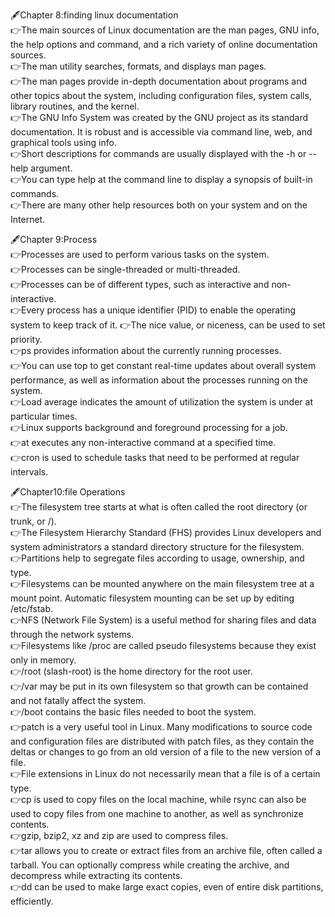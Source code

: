 🖋️Chapter 8:finding linux documentation   
👉The main sources of Linux documentation are the man pages, GNU info, the help options and command, and a rich variety of online documentation sources.     
👉The man utility searches, formats, and displays man pages.    
👉The man pages provide in-depth documentation about programs and other topics about the system, including configuration files, system calls, library routines, and the kernel.    
👉The GNU Info System was created by the GNU project as its standard documentation. It is robust and is accessible via command line, web, and graphical tools using info.     
👉Short descriptions for commands are usually displayed with the -h or --help argument.   
👉You can type help at the command line to display a synopsis of built-in commands.   
👉There are many other help resources both on your system and on the Internet.     

🖋️Chapter 9:Process   
👉Processes are used to perform various tasks on the system.   
👉Processes can be single-threaded or multi-threaded.    
👉Processes can be of different types, such as interactive and non-interactive.    
👉Every process has a unique identifier (PID) to enable the operating system to keep track of it.
👉The nice value, or niceness, can be used to set priority.    
👉ps provides information about the currently running processes.   
👉You can use top to get constant real-time updates about overall system performance, as well as information about the processes running on the system.    
👉Load average indicates the amount of utilization the system is under at particular times.    
👉Linux supports background and foreground processing for a job.  
👉at executes any non-interactive command at a specified time.    
👉cron is used to schedule tasks that need to be performed at regular intervals.     

🖋️Chapter10:file Operations    
👉The filesystem tree starts at what is often called the root directory (or trunk, or /).    
👉The  Filesystem Hierarchy Standard (FHS) provides Linux developers and system administrators a standard directory structure for the filesystem.    
👉Partitions help to segregate files according to usage, ownership, and type.    
👉Filesystems can be mounted anywhere on the main filesystem tree at a mount point. Automatic filesystem mounting can be set up by editing /etc/fstab.    
👉NFS (Network File System) is a useful method for sharing files and data through the network systems.     
👉Filesystems like /proc are called pseudo filesystems because they exist only in memory.     
👉/root (slash-root) is the home directory for the root user.        
👉/var may be put in its own filesystem so that growth can be contained and not fatally affect the system.    
👉/boot contains the basic files needed to boot the system.   
👉patch is a very useful tool in Linux. Many modifications to source code and configuration files are distributed with patch files, as they contain the deltas or changes to go from an old version of a file to the new version of a file.   
👉File extensions in Linux do not necessarily mean that a file is of a certain type.   
👉cp is used to copy files on the local machine, while rsync can also be used to copy files from one machine to another, as well as synchronize contents.     
👉gzip, bzip2, xz and zip are used to compress files.     
👉tar allows you to create or extract files from an archive file, often called a tarball. You can optionally compress while creating the archive, and decompress while extracting its contents.    
👉dd can be used to make large exact copies, even of entire disk partitions, efficiently.    
